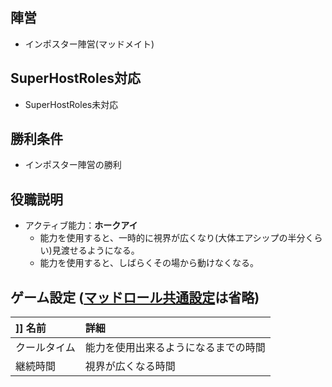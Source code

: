 ## 陣営
- インポスター陣営(マッドメイト)

## SuperHostRoles対応
- SuperHostRoles未対応

## 勝利条件
- インポスター陣営の勝利

## 役職説明
- アクティブ能力：**ホークアイ**
  - 能力を使用すると、一時的に視界が広くなり(大体エアシップの半分くらい)見渡せるようになる。
  - 能力を使用すると、しばらくその場から動けなくなる。

## ゲーム設定 ([マッドロール共通設定]([[マッドメイト＆ジャッカルフレンズ役職#マッドメイト及びジャッカルフレンズの共通設定)は省略)
|]] 名前 | 詳細 |
| :-- | :-- |
| クールタイム | 能力を使用出来るようになるまでの時間 |
| 継続時間 | 視界が広くなる時間 |